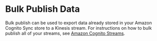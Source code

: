# Bulk Publish Data<a name="bulk-publish-data"></a>

 Bulk publish can be used to export data already stored in your Amazon Cognito Sync store to a Kinesis stream\. For instructions on how to bulk publish all of your streams, see [Amazon Cognito Streams](cognito-streams.md)\. 